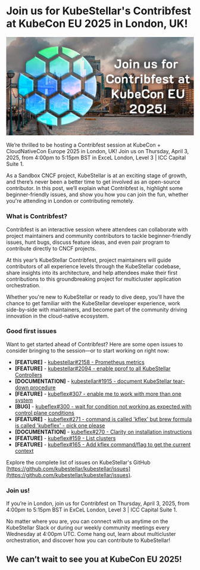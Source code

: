 # Join us for KubeStellar's Contribfest at KubeCon EU 2025 in London, UK!

![KubeStellar Contribfest KubeCon EU 2025 London, UK](./contribfest-2025.jpg)

We’re thrilled to be hosting a Contribfest session at KubeCon + CloudNativeCon Europe 2025 in London, UK! Join us on Thursday, April 3, 2025, from 4:00pm to 5:15pm BST in ExceL London, Level 3 | ICC Capital Suite 1.

As a Sandbox CNCF project, KubeStellar is at an exciting stage of growth, and there’s never been a better time to get involved as an open-source contributor. In this post, we’ll explain what Contribfest is, highlight some beginner-friendly issues, and show you how you can join the fun, whether you're attending in London or contributing remotely.

### What is Contribfest?
Contribfest is an interactive session where attendees can collaborate with project maintainers and community contributors to tackle beginner-friendly issues, hunt bugs, discuss feature ideas, and even pair program to contribute directly to CNCF projects.

At this year’s KubeStellar Contribfest, project maintainers will guide contributors of all experience levels through the KubeStellar codebase, share insights into its architecture, and help attendees make their first contributions to this groundbreaking project for multicluster application orchestration.

Whether you're new to KubeStellar or ready to dive deep, you'll have the chance to get familiar with the KubeStellar developer experience, work side-by-side with maintainers, and become part of the community driving innovation in the cloud-native ecosystem.

### Good first issues
Want to get started ahead of Contribfest? Here are some open issues to consider bringing to the session—or to start working on right now:

- **[FEATURE]** - [kubestellar#2158 - Prometheus metrics](https://github.com/kubestellar/kubestellar/issues/2158)
- **[FEATURE]** - [kubestellar#2094 - enable pprof to all KubeStellar Controllers](https://github.com/kubestellar/kubestellar/issues/2094)
- **[DOCUMENTATION]** - [kubestellar#1915 - document KubeStellar tear-down procedure](https://github.com/kubestellar/kubestellar/issues/1915)
- **[FEATURE]** - [kubeflex#307 - enable me to work with more than one system](https://github.com/kubestellar/kubeflex/issues/307)
- **[BUG]** - [kubeflex#300 - wait for condition not working as expected with control plane conditions](https://github.com/kubestellar/kubeflex/issues/300)
- **[FEATURE]** - [kubeflex#271 - command is called 'kflex' but brew formula is called 'kubeflex' - pick one please](https://github.com/kubestellar/kubeflex/issues/271)
- **[DOCUMENTATION]** - [kubeflex#270 - Clarity on installation instructions](https://github.com/kubestellar/kubeflex/issues/270)
- **[FEATURE]** - [kubeflex#159 - List clusters](https://github.com/kubestellar/kubeflex/issues/159)
- **[FEATURE]** - [kubeflex#165 - Add kflex command/flag to get the current context](https://github.com/kubestellar/kubeflex/issues/165)

Explore the complete list of issues on KubeStellar's GitHub [https://github.com/kubestellar/kubestellar/issues](https://github.com/kubestellar/kubestellar/issues).

### Join us!
If you’re in London, join us for Contribfest on Thursday, April 3, 2025, from 4:00pm to 5:15pm BST in ExCeL London, Level 3 | ICC Capital Suite 1.

No matter where you are, you can connect with us anytime on the KubeStellar Slack or during our weekly community meetings every Wednesday at 4:00pm UTC. Come hang out, learn about multicluster orchestration, and discover how you can contribute to KubeStellar!

## We can’t wait to see you at KubeCon EU 2025!
